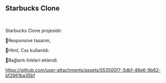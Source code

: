 
<h2>Starbucks Clone</h2>
<br/>

Starbucks Clone projesidir.

🍩Responsive tasarım,

🧋Html, Css kullanıldı.

🎉Bağlantı linkleri eklendi.


https://github.com/user-attachments/assets/553500f7-3db1-48e6-9b62-bf2661ba35bf


